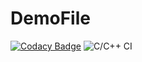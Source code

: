 # DemoFile

[![Codacy Badge](https://api.codacy.com/project/badge/Grade/a21bcd944fae444e9493340c660d3b00)](https://app.codacy.com/manual/99002689/DemoFile?utm_source=github.com&utm_medium=referral&utm_content=99002689/DemoFile&utm_campaign=Badge_Grade_Dashboard)
![C/C++ CI](https://github.com/99002689/DemoFile/workflows/C/C++%20CI/badge.svg)
